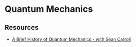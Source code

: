 #  Quantum Mechanics


## Resources
- [A Brief History of Quantum Mechanics - with Sean Carroll](https://www.youtube.com/watch?v=5hVmeOCJjOU)
